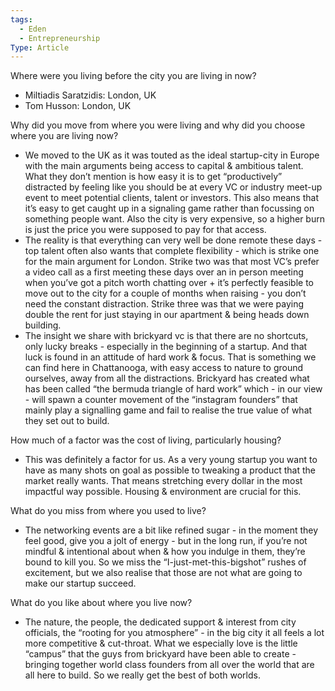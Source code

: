 ```yaml
---
tags:
  - Eden
  - Entrepreneurship
Type: Article
---
```

Where were you living before the city you are living in now?

- Miltiadis Saratzidis: London, UK
- Tom Husson: London, UK

  
Why did you move from where you were living and why did you choose where you are living now?  

- We moved to the UK as it was touted as the ideal startup-city in Europe with the main arguments being access to capital & ambitious talent. What they don’t mention is how easy it is to get “productively” distracted by feeling like you should be at every VC or industry meet-up event to meet potential clients, talent or investors. This also means that it’s easy to get caught up in a signaling game rather than focussing on something people want. Also the city is very expensive, so a higher burn is just the price you were supposed to pay for that access.
- The reality is that everything can very well be done remote these days - top talent often also wants that complete flexibility - which is strike one for the main argument for London. Strike two was that most VC’s prefer a video call as a first meeting these days over an in person meeting when you’ve got a pitch worth chatting over + it’s perfectly feasible to move out to the city for a couple of months when raising - you don’t need the constant distraction. Strike three was that we were paying double the rent for just staying in our apartment & being heads down building.
- The insight we share with brickyard vc is that there are no shortcuts, only lucky breaks - especially in the beginning of a startup. And that luck is found in an attitude of hard work & focus. That is something we can find here in Chattanooga, with easy access to nature to ground ourselves, away from all the distractions. Brickyard has created what has been called “the bermuda triangle of hard work” which - in our view - will spawn a counter movement of the “instagram founders” that mainly play a signalling game and fail to realise the true value of what they set out to build.

  
How much of a factor was the cost of living, particularly housing?  

- This was definitely a factor for us. As a very young startup you want to have as many shots on goal as possible to tweaking a product that the market really wants. That means stretching every dollar in the most impactful way possible. Housing & environment are crucial for this.

  
What do you miss from where you used to live?  

- The networking events are a bit like refined sugar - in the moment they feel good, give you a jolt of energy - but in the long run, if you’re not mindful & intentional about when & how you indulge in them, they’re bound to kill you. So we miss the “I-just-met-this-bigshot” rushes of excitement, but we also realise that those are not what are going to make our startup succeed.

  
What do you like about where you live now?  

- The nature, the people, the dedicated support & interest from city officials, the “rooting for you atmosphere” - in the big city it all feels a lot more competitive & cut-throat. What we especially love is the little “campus” that the guys from brickyard have been able to create - bringing together world class founders from all over the world that are all here to build. So we really get the best of both worlds.